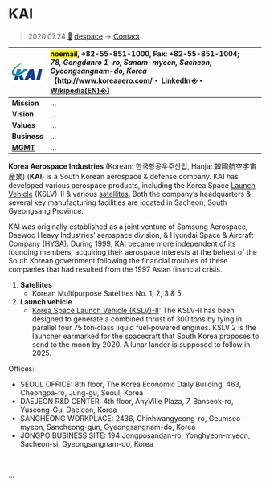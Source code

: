 # KAI
> 2020.07.24 [🚀](../../index/index.md) [despace](../index.md) → [Contact](../contact.md)

|[![](../f/contact/k/kai_logo1_thumb.webp)](../f/contact/k/kai_logo1.webp)|<mark>noemail</mark>, +82-55-851-1000, Fax: +82-55-851-1004;<br> *78, Gongdanro 1-ro, Sanam-myeon, Sacheon, Gyeongsangnam-do, Korea*<br> 【<http://www.koreaaero.com/>・ [LinkedIn ⎆](https://www.linkedin.com/company/korea-aerospace-industries/)・ [Wikipedia(EN) ⎆](https://en.wikipedia.org/wiki/Korea_Aerospace_Industries)】|
|:--|:--|
|**Mission**|…|
|**Vision**|…|
|**Values**|…|
|**Business**|…|
|**[MGMT](../mgmt.md)**|…|

**Korea Aerospace Industries** (Korean: 한국항공우주산업, Hanja: 韓國航空宇宙産業) (**KAI**) is a South Korean aerospace & defense company. KAI has developed various aerospace products, including the Korea Space [Launch Vehicle](../lv.md) (KSLV)-II & various [satellites](../sc.md). Both the company’s headquarters & several key manufacturing facilities are located in Sacheon, South Gyeongsang Province.

KAI was originally established as a joint venture of Samsung Aerospace, Daewoo Heavy Industries’ aerospace division, & Hyundai Space & Aircraft Company (HYSA). During 1999, KAI became more independent of its founding members, acquiring their aerospace interests at the behest of the South Korean government following the financial troubles of these companies that had resulted from the 1997 Asian financial crisis.

   1. **Satellites**
      - Korean Multipurpose Satellites No. 1, 2, 3 & 5
   1. **Launch vehicle**
      - [Korea Space Launch Vehicle (KSLV)-II](../kslv.md): The KSLV-II has been designed to generate a combined thrust of 300 tons by tying in parallel four 75 ton‑class liquid fuel‑powered engines. KSLV 2 is the launcher earmarked for the spacecraft that South Korea proposes to send to the moon by 2020. A lunar lander is supposed to follow in 2025.

Offices:

   - SEOUL OFFICE: 8th floor, The Korea Economic Daily Building, 463, Cheongpa-ro, Jung-gu, Seoul, Korea
   - DAEJEON R&D CENTER: 4th floor, AnyVille Plaza, 7, Banseok-ro, Yuseong-Gu, Daejeon, Korea
   - SANCHEONG WORKPLACE: 2436, Chinhwangyeong-ro, Geumseo-myeon, Sancheong-gun, Gyeongsangnam-do, Korea
   - JONGPO BUSINESS SITE: 194 Jongposandan-ro, Yonghyeon-myeon, Sacheon-si, Gyeongsangnam-do, Korea

<p style="page-break-after:always"> </p>

…
